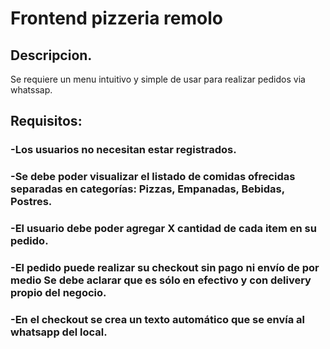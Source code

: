 # Frontend pizzeria remolo

## Descripcion.
Se requiere un menu intuitivo y simple de usar para realizar pedidos via whatssap.

## Requisitos:
### -Los usuarios no necesitan estar registrados.
### -Se debe poder visualizar el listado de comidas ofrecidas separadas en categorías: Pizzas, Empanadas, Bebidas, Postres.
### -El usuario debe poder agregar X cantidad de cada item en su pedido.
### -El pedido puede realizar su checkout sin pago ni envío de por medio Se debe aclarar que es sólo en efectivo y con delivery propio del negocio.
### -En el checkout se crea un texto automático que se envía al whatsapp del local.
